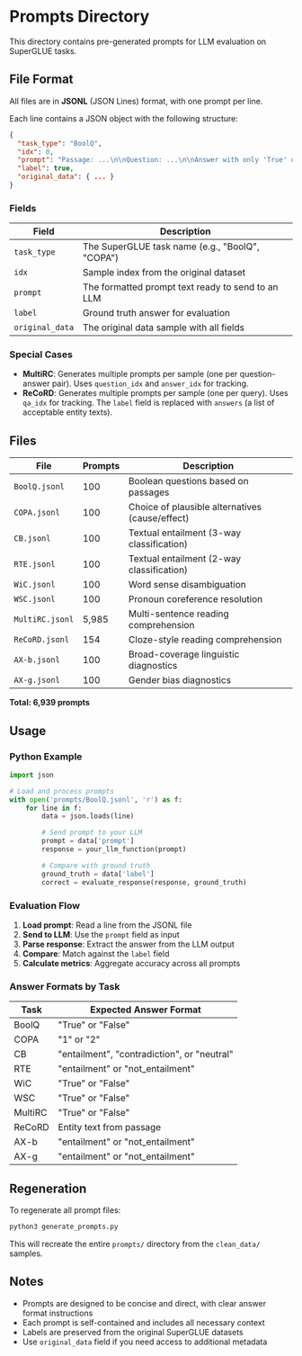 # Prompts Directory

This directory contains pre-generated prompts for LLM evaluation on SuperGLUE tasks.

## File Format

All files are in **JSONL** (JSON Lines) format, with one prompt per line.

Each line contains a JSON object with the following structure:

```json
{
  "task_type": "BoolQ",
  "idx": 0,
  "prompt": "Passage: ...\n\nQuestion: ...\n\nAnswer with only 'True' or 'False'.",
  "label": true,
  "original_data": { ... }
}
```

### Fields

| Field | Description |
|-------|-------------|
| `task_type` | The SuperGLUE task name (e.g., "BoolQ", "COPA") |
| `idx` | Sample index from the original dataset |
| `prompt` | The formatted prompt text ready to send to an LLM |
| `label` | Ground truth answer for evaluation |
| `original_data` | The original data sample with all fields |

### Special Cases

- **MultiRC**: Generates multiple prompts per sample (one per question-answer pair). Uses `question_idx` and `answer_idx` for tracking.
- **ReCoRD**: Generates multiple prompts per sample (one per query). Uses `qa_idx` for tracking. The `label` field is replaced with `answers` (a list of acceptable entity texts).

## Files

| File | Prompts | Description |
|------|---------|-------------|
| `BoolQ.jsonl` | 100 | Boolean questions based on passages |
| `COPA.jsonl` | 100 | Choice of plausible alternatives (cause/effect) |
| `CB.jsonl` | 100 | Textual entailment (3-way classification) |
| `RTE.jsonl` | 100 | Textual entailment (2-way classification) |
| `WiC.jsonl` | 100 | Word sense disambiguation |
| `WSC.jsonl` | 100 | Pronoun coreference resolution |
| `MultiRC.jsonl` | 5,985 | Multi-sentence reading comprehension |
| `ReCoRD.jsonl` | 154 | Cloze-style reading comprehension |
| `AX-b.jsonl` | 100 | Broad-coverage linguistic diagnostics |
| `AX-g.jsonl` | 100 | Gender bias diagnostics |

**Total: 6,939 prompts**

## Usage

### Python Example

```python
import json

# Load and process prompts
with open('prompts/BoolQ.jsonl', 'r') as f:
    for line in f:
        data = json.loads(line)

        # Send prompt to your LLM
        prompt = data['prompt']
        response = your_llm_function(prompt)

        # Compare with ground truth
        ground_truth = data['label']
        correct = evaluate_response(response, ground_truth)
```

### Evaluation Flow

1. **Load prompt**: Read a line from the JSONL file
2. **Send to LLM**: Use the `prompt` field as input
3. **Parse response**: Extract the answer from the LLM output
4. **Compare**: Match against the `label` field
5. **Calculate metrics**: Aggregate accuracy across all prompts

### Answer Formats by Task

| Task | Expected Answer Format |
|------|----------------------|
| BoolQ | "True" or "False" |
| COPA | "1" or "2" |
| CB | "entailment", "contradiction", or "neutral" |
| RTE | "entailment" or "not_entailment" |
| WiC | "True" or "False" |
| WSC | "True" or "False" |
| MultiRC | "True" or "False" |
| ReCoRD | Entity text from passage |
| AX-b | "entailment" or "not_entailment" |
| AX-g | "entailment" or "not_entailment" |

## Regeneration

To regenerate all prompt files:

```bash
python3 generate_prompts.py
```

This will recreate the entire `prompts/` directory from the `clean_data/` samples.

## Notes

- Prompts are designed to be concise and direct, with clear answer format instructions
- Each prompt is self-contained and includes all necessary context
- Labels are preserved from the original SuperGLUE datasets
- Use `original_data` field if you need access to additional metadata
